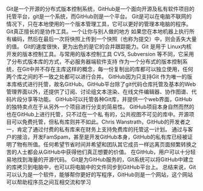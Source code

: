 Git是一个开源的分布式版本控制系统，GitHub是一个面向开源及私有软件项目的托管平台，git是一个系统，而GitHub则是一个平台。
Git是可以在电脑不联网的情况下，只在本地使用的一个版本管理工具，它可以更好的管理本电脑的程序。
Git真正擅长的是协作工具。一个让你与别人做的地方 如果您在本地机器上执行所有编码，然后在最后一次将快照上传到一个快照（也称为提交）中，则会丢失大量的值。
Git的速度很快，更为出色的是它的合并跟踪能力。Git 是用于 Linux内核开发的版本控制工具。与常用的版本控制工具 CVS, Subversion 等不同，它采用了分布式版本库的方式，不必服务器端软件支持
作为一个分布式的版本控制系统，在Git中并不存在主库这样的概念，每一份复制出的库都可以独立使用，任何两个库之间的不一致之处都可以进行合并。 
GitHub因为只支持Git 作为唯一的版本库格式进行托管，故名GitHub。GitHub平台除了git代码仓库托管及基本的Web管理界面以外，还提供了订阅、讨论组文本渲染、在线文件编辑器、协作图谱、代码片段分享等功能。
GitHub可以托管各种Git库，并提供一个web界面，GitHub的独特卖点在于从另外一个项目进行分支的简易性。 
GitHub项目本身自然而然的也在GitHub上进行托管，只不过在一个私 有的，公共视图不可见的库中。开源项目可以免费托管，但私有库则并不如此。Chris Wanstrath，GitHub的开发者之一，肯定了通过付费的私有库来在财务上支持免费库的托管这一计划。 
通过与客户的接洽，开发FamSpam，甚至是开发GitHub本身，GitHub的私有库已经被证明了物有所值。任何希望节省时间并希望和团队其它成员一样远离页面频繁转换之苦的人士都会从GitHub中获得他们真正想要的价值。 在GitHub，用户可以十分轻易地找到海量的开源代码。
Git是为GitHub服务的，Git系统可以将GitHub中建立的库拷贝到电脑中，也可以将电脑中的文件同步到GitHub平台上。
总结来说，Git可以认为是一个软件，能够帮你更好的写程序，GitHub则是一个网站，这个网站可以帮助程序员之间互相交流和学习	
